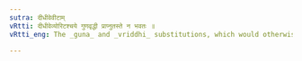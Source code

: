 ```yaml
---
sutra: दीधीवेवीटाम्
vRtti: दीधीवेव्योरिटश्चये गुणवृद्धी प्राप्नुतस्ते न भवतः ॥
vRtti_eng: The _guna_ and _vriddhi_ substitutions, which would otherwise have presented themselves, do not however come, in the place of the vowels of _didhi_ 'to shine,' and _vevi_ 'to go,' and of the augment called इट्.

---
```

